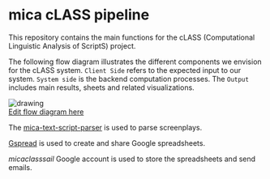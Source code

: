 # mica cLASS pipeline

This repository contains the main functions for the cLASS (Computational Linguistic Analysis of ScriptS) project.

The following flow diagram illustrates the different components we envision for the cLASS system. `Client Side` refers to the expected input to our system. `System side` is the backend computation processes. The `Output` includes main results, sheets and related visualizations.  

![drawing](https://docs.google.com/drawings/d/12w5iizScxpwlOGhFRsVGModb8Vhgzl0Jnpd3T5x5XpE/export/png)  
[Edit flow diagram here](https://docs.google.com/drawings/d/12w5iizScxpwlOGhFRsVGModb8Vhgzl0Jnpd3T5x5XpE/edit)


The [mica-text-script-parser](https://github.com/usc-sail/mica-text-script-parser/releases/tag/v0.0) is used to parse screenplays.

[Gspread](https://github.com/burnash/gspread) is used to create and share Google spreadsheets.

_micaclasssail_ Google account is used to store the spreadsheets and send emails.
